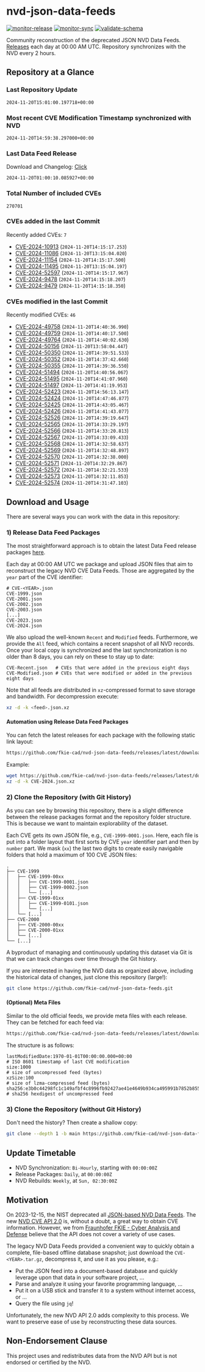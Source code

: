 # nvd-json-data-feeds

[![monitor-release](https://github.com/fkie-cad/nvd-json-data-feeds/actions/workflows/monitor_release.yml/badge.svg)](https://github.com/fkie-cad/nvd-json-data-feeds/actions/workflows/monitor_release.yml)
[![monitor-sync](https://github.com/fkie-cad/nvd-json-data-feeds/actions/workflows/monitor_sync.yml/badge.svg)](https://github.com/fkie-cad/nvd-json-data-feeds/actions/workflows/monitor_sync.yml)
[![validate-schema](https://github.com/fkie-cad/nvd-json-data-feeds/actions/workflows/validate_schema.yml/badge.svg)](https://github.com/fkie-cad/nvd-json-data-feeds/actions/workflows/validate_schema.yml)

Community reconstruction of the deprecated JSON NVD Data Feeds.
[Releases](https://github.com/fkie-cad/nvd-json-data-feeds/releases/latest) each day at 00:00 AM UTC.
Repository synchronizes with the NVD every 2 hours.

## Repository at a Glance

### Last Repository Update

```plain
2024-11-20T15:01:00.197718+00:00
```

### Most recent CVE Modification Timestamp synchronized with NVD

```plain
2024-11-20T14:59:38.297000+00:00
```

### Last Data Feed Release

Download and Changelog: [Click](https://github.com/fkie-cad/nvd-json-data-feeds/releases/latest)

```plain
2024-11-20T01:00:10.085927+00:00
```

### Total Number of included CVEs

```plain
270701
```

### CVEs added in the last Commit

Recently added CVEs: `7`

- [CVE-2024-10913](CVE-2024/CVE-2024-109xx/CVE-2024-10913.json) (`2024-11-20T14:15:17.253`)
- [CVE-2024-11086](CVE-2024/CVE-2024-110xx/CVE-2024-11086.json) (`2024-11-20T13:15:04.020`)
- [CVE-2024-11154](CVE-2024/CVE-2024-111xx/CVE-2024-11154.json) (`2024-11-20T14:15:17.500`)
- [CVE-2024-11495](CVE-2024/CVE-2024-114xx/CVE-2024-11495.json) (`2024-11-20T13:15:04.197`)
- [CVE-2024-52597](CVE-2024/CVE-2024-525xx/CVE-2024-52597.json) (`2024-11-20T14:15:17.967`)
- [CVE-2024-9478](CVE-2024/CVE-2024-94xx/CVE-2024-9478.json) (`2024-11-20T14:15:18.207`)
- [CVE-2024-9479](CVE-2024/CVE-2024-94xx/CVE-2024-9479.json) (`2024-11-20T14:15:18.350`)


### CVEs modified in the last Commit

Recently modified CVEs: `46`

- [CVE-2024-49758](CVE-2024/CVE-2024-497xx/CVE-2024-49758.json) (`2024-11-20T14:40:36.990`)
- [CVE-2024-49759](CVE-2024/CVE-2024-497xx/CVE-2024-49759.json) (`2024-11-20T14:40:17.500`)
- [CVE-2024-49764](CVE-2024/CVE-2024-497xx/CVE-2024-49764.json) (`2024-11-20T14:40:02.630`)
- [CVE-2024-50156](CVE-2024/CVE-2024-501xx/CVE-2024-50156.json) (`2024-11-20T13:58:04.447`)
- [CVE-2024-50350](CVE-2024/CVE-2024-503xx/CVE-2024-50350.json) (`2024-11-20T14:39:51.533`)
- [CVE-2024-50352](CVE-2024/CVE-2024-503xx/CVE-2024-50352.json) (`2024-11-20T14:37:42.660`)
- [CVE-2024-50355](CVE-2024/CVE-2024-503xx/CVE-2024-50355.json) (`2024-11-20T14:39:36.550`)
- [CVE-2024-51494](CVE-2024/CVE-2024-514xx/CVE-2024-51494.json) (`2024-11-20T14:40:56.067`)
- [CVE-2024-51495](CVE-2024/CVE-2024-514xx/CVE-2024-51495.json) (`2024-11-20T14:41:07.960`)
- [CVE-2024-51497](CVE-2024/CVE-2024-514xx/CVE-2024-51497.json) (`2024-11-20T14:41:19.953`)
- [CVE-2024-52423](CVE-2024/CVE-2024-524xx/CVE-2024-52423.json) (`2024-11-20T14:56:13.147`)
- [CVE-2024-52424](CVE-2024/CVE-2024-524xx/CVE-2024-52424.json) (`2024-11-20T14:47:46.877`)
- [CVE-2024-52425](CVE-2024/CVE-2024-524xx/CVE-2024-52425.json) (`2024-11-20T14:43:05.467`)
- [CVE-2024-52426](CVE-2024/CVE-2024-524xx/CVE-2024-52426.json) (`2024-11-20T14:41:43.077`)
- [CVE-2024-52526](CVE-2024/CVE-2024-525xx/CVE-2024-52526.json) (`2024-11-20T14:39:19.647`)
- [CVE-2024-52565](CVE-2024/CVE-2024-525xx/CVE-2024-52565.json) (`2024-11-20T14:33:29.197`)
- [CVE-2024-52566](CVE-2024/CVE-2024-525xx/CVE-2024-52566.json) (`2024-11-20T14:33:20.813`)
- [CVE-2024-52567](CVE-2024/CVE-2024-525xx/CVE-2024-52567.json) (`2024-11-20T14:33:09.433`)
- [CVE-2024-52568](CVE-2024/CVE-2024-525xx/CVE-2024-52568.json) (`2024-11-20T14:32:58.637`)
- [CVE-2024-52569](CVE-2024/CVE-2024-525xx/CVE-2024-52569.json) (`2024-11-20T14:32:48.897`)
- [CVE-2024-52570](CVE-2024/CVE-2024-525xx/CVE-2024-52570.json) (`2024-11-20T14:32:38.000`)
- [CVE-2024-52571](CVE-2024/CVE-2024-525xx/CVE-2024-52571.json) (`2024-11-20T14:32:29.867`)
- [CVE-2024-52572](CVE-2024/CVE-2024-525xx/CVE-2024-52572.json) (`2024-11-20T14:32:21.533`)
- [CVE-2024-52573](CVE-2024/CVE-2024-525xx/CVE-2024-52573.json) (`2024-11-20T14:32:11.853`)
- [CVE-2024-52574](CVE-2024/CVE-2024-525xx/CVE-2024-52574.json) (`2024-11-20T14:31:47.103`)


## Download and Usage

There are several ways you can work with the data in this repository:

### 1) Release Data Feed Packages

The most straightforward approach is to obtain the latest Data Feed release packages [here](https://github.com/fkie-cad/nvd-json-data-feeds/releases/latest).

Each day at 00:00 AM UTC we package and upload JSON files that aim to reconstruct the legacy NVD CVE Data Feeds.
Those are aggregated by the `year` part of the CVE identifier:

```
# CVE-<YEAR>.json
CVE-1999.json
CVE-2001.json
CVE-2002.json
CVE-2003.json
[...]
CVE-2023.json
CVE-2024.json
```

We also upload the well-known `Recent` and `Modified` feeds.
Furthermore, we provide the `All` feed, which contains a recent snapshot of all NVD records.
Once your local copy is synchronized and the last synchronization is no older than 8 days, you can rely on these to stay up to date:

```plain
CVE-Recent.json   # CVEs that were added in the previous eight days
CVE-Modified.json # CVEs that were modified or added in the previous eight days
```

Note that all feeds are distributed in `xz`-compressed format to save storage and bandwidth.
For decompression execute:

```sh
xz -d -k <feed>.json.xz
```

#### Automation using Release Data Feed Packages

You can fetch the latest releases for each package with the following static link layout:

```sh
https://github.com/fkie-cad/nvd-json-data-feeds/releases/latest/download/CVE-<YEAR>.json.xz
```

Example:

```sh
wget https://github.com/fkie-cad/nvd-json-data-feeds/releases/latest/download/CVE-2024.json.xz
xz -d -k CVE-2024.json.xz
```

### 2) Clone the Repository (with Git History)

As you can see by browsing this repository, there is a slight difference between the release packages format and the repository folder structure.
This is because we want to maintain explorability of the dataset.

Each CVE gets its own JSON file, e.g., `CVE-1999-0001.json`.
Here, each file is put into a folder layout that first sorts by CVE `year` identifier part and then by `number` part.
We mask (`xx`) the last two digits to create easily navigable folders that hold a maximum of 100 CVE JSON files:

```plain
.
├── CVE-1999
│   ├── CVE-1999-00xx
│   │   ├── CVE-1999-0001.json
│   │   ├── CVE-1999-0002.json
│   │   └── [...]
│   ├── CVE-1999-01xx
│   │   ├── CVE-1999-0101.json
│   │   └── [...]
│   └── [...]
├── CVE-2000
│   ├── CVE-2000-00xx
│   ├── CVE-2000-01xx
│   └── [...]
└── [...]
```

A byproduct of managing and continuously updating this dataset via Git is that we can track changes over time through the Git history.

If you are interested in having the NVD data as organized above, including the historical data of changes, just clone this repository (large!):

```sh
git clone https://github.com/fkie-cad/nvd-json-data-feeds.git
```

#### (Optional) Meta Files

Similar to the old official feeds, we provide meta files with each release. They can be fetched for each feed via:

```sh
https://github.com/fkie-cad/nvd-json-data-feeds/releases/latest/download/CVE-<YEAR>.meta
```

The structure is as follows:

```plain
lastModifiedDate:1970-01-01T00:00:00.000+00:00                          # ISO 8601 timestamp of last CVE modification
size:1000                                                               # size of uncompressed feed (bytes)
xzSize:100                                                              # size of lzma-compressed feed (bytes)
sha256:e3b0c44298fc1c149afbf4c8996fb92427ae41e4649b934ca495991b7852b855 # sha256 hexdigest of uncompressed feed
```

### 3) Clone the Repository (without Git History)

Don't need the history? Then create a shallow copy:

```sh
git clone --depth 1 -b main https://github.com/fkie-cad/nvd-json-data-feeds.git
```


## Update Timetable

* NVD Synchronization: `Bi-Hourly`, starting with `00:00:00Z`
* Release Packages: `Daily`, at `00:00:00Z`
* NVD Rebuilds: `Weekly`, at `Sun, 02:30:00Z`


## Motivation

On 2023-12-15, the NIST deprecated all [JSON-based NVD Data Feeds](https://nvd.nist.gov/vuln/data-feeds#divRetirementBanner-1).
The new [NVD CVE API 2.0](https://nvd.nist.gov/developers/vulnerabilities) is, without a doubt, a great way to obtain CVE information.
However, we from [Fraunhofer FKIE - Cyber Analysis and Defense](https://www.fkie.fraunhofer.de/en/departments/cad.html) believe that the API does not cover a variety of use cases.

The legacy NVD Data Feeds provided a convenient way to quickly obtain a complete, file-based offline database snapshot; just download the `CVE-<YEAR>.tar.gz`, decompress it, and use it as you please, e.g.:

- Put the JSON feed into a document-based database and quickly leverage upon that data in your software project, ...
- Parse and analyze it using your favorite programming language, ...
- Put it on a USB stick and transfer it to a system without internet access, or ...
- Query the file using `jq`!

Unfortunately, the new NVD API 2.0 adds complexity to this process.
We want to preserve ease of use by reconstructing these data sources.

## Non-Endorsement Clause

This project uses and redistributes data from the NVD API but is not endorsed or certified by the NVD.
